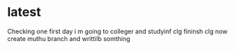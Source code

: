 # latest
Checking one 
 first day i m going to colleger 
 and studyinf clg
 fininsh clg 
now create muthu branch 
and writtilb somthing

